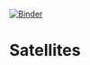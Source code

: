 [![Binder](https://mybinder.org/badge_logo.svg)](https://mybinder.org/v2/gh/guiwitz/Satellites/master)

# Satellites
